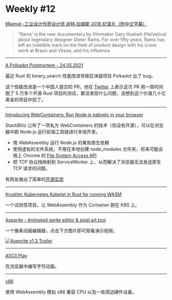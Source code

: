 # Weekly #12

[《Rams》 -工业设计传奇设计师 迪特.拉姆斯 2018 纪录片（附中文字幕）](https://www.bilibili.com/video/BV1Jt411i781)

> “Rams’ is the new documentary by filmmaker Gary Hustwit (Helvetica) about legendary designer Dieter Rams. For over fifty years, Rams has left an indelible mark on the field of product design with his iconic work at Braun and Vitsoe, and his influence

---

[A Polkadot Postmortem - 24.05.2021](https://polkadot.network/a-polkadot-postmortem-24-05-2021/)

最近 Rust 的 binary_search 性能改进导致区块链项目 Polkadot 出了 bug。

这个性能改进是一个中国人提交的 PR，他在 [Twitter](https://twitter.com/_hisriver/status/1398264047229829129) 上表示这次 PR 用一周时间跑了 5 万多个开源 Rust 项目的测试，都没发现什么问题，没想到这个价值几十亿美金的项目中招了。

---

[Introducing WebContainers: Run Node.js natively in your browser](https://blog.stackblitz.com/posts/introducing-webcontainers/)

StackBlitz 公布了一项名为 WebContainers 的技术（但没有开源），可以在浏览器中跑 Node.js 运行前端工具链进行本地开发。

- 用 WebAssembly 运行 Node.js 的某些原生依赖
- 使用虚拟的文件系统，不用在本地创建 node_modules 文件夹，将来可能会用上 Chrome 的 [File System Access API](https://web.dev/file-system-access/)
- 把 TCP 协议栈映射到 ServiceWorker 上，从而解决了浏览器无法发送原生 TCP 请求的问题。

有网友做出了简单的[开源实现](https://github.com/yisar/labor)

---

[Krustlet: Kubernetes Kubelet in Rust for running WASM](https://github.com/deislabs/krustlet)

一个试验性项目，让 WebAssembly 作为 Container 跑在 K8S 上。

---

[Aseprite - Animated sprite editor & pixel art tool](https://www.aseprite.org/)

一个像素动画编辑器，点击下方图片即可观看演示视频。

[![Aseprite v1.3 Trailer](https://img.youtube.com/vi/4emFL4aV9WM/0.jpg)](https://www.youtube.com/watch?v=4emFL4aV9WM "Aseprite v1.3 Trailer")

---

[ASCII Play](https://play.ertdfgcvb.xyz/)

在浏览器中编写字符动画。

---

[v86](https://github.com/copy/v86)

使用 WebAssembly 模拟 x86 兼容 CPU 以及一些周边硬件设备。
